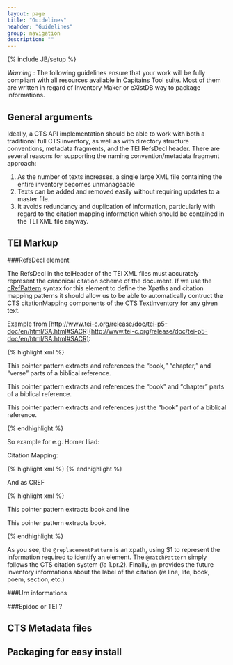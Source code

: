 ```yaml
---
layout: page
title: "Guidelines"
heahder: "Guidelines"
group: navigation
description: ""
---
```

{% include JB/setup %}

*Warning* : The following guidelines ensure that your work will be fully compliant with all resources available in Capitains Tool suite. Most of them are written in regard of Inventory Maker or eXistDB way to package informations.

## General arguments

Ideally, a CTS API implementation should be able to work with both a traditional full CTS inventory, as well as with directory structure conventions, metadata fragments, and the TEI RefsDecl header. There are several reasons for supporting the naming convention/metadata fragment approach:

1. As the number of texts increases, a single large XML file containing the entire inventory becomes unmanageable
2. Texts can be added and removed easily without requiring updates to a master file.
3. It avoids redundancy and duplication of information, particularly with regard to the citation mapping information which should be contained in the TEI XML file anyway.

## TEI Markup

###RefsDecl element


The RefsDecl in the teiHeader of the TEI XML files must accurately represent the canonical citation scheme of the document. If we use the [cRefPattern](http://www.tei-c.org/release/doc/tei-p5-doc/en/html/ref-cRefPattern.html) syntax for this element to define the Xpaths and citation mapping patterns it should allow us to be able to automatically contruct the CTS citationMapping components of the CTS TextInventory for any given text.

Example from [http://www.tei-c.org/release/doc/tei-p5-doc/en/html/SA.html#SACR](http://www.tei-c.org/release/doc/tei-p5-doc/en/html/SA.html#SACR):

{% highlight xml %}
<refsDecl xml:id="biblical">
 <cRefPattern matchPattern="(.+) (.+):(.+)"
  replacementPattern="#xpath(//div[@n='$1']/div[$2]/div[$3])">
  <p>This pointer pattern extracts and references the <q>book,</q>
   <q>chapter,</q> and <q>verse</q> parts of a biblical reference.</p>
 </cRefPattern>
 <cRefPattern matchPattern="(.+) (.+)"
  replacementPattern="#xpath(//div[@n='$1']/div[$2])">
  <p>This pointer pattern extracts and references the <q>book</q> and
  <q>chapter</q> parts of a biblical reference.</p>
 </cRefPattern>
 <cRefPattern matchPattern="(.+)"
  replacementPattern="#xpath(//div[@n='$1'])">
  <p>This pointer pattern extracts and references just the <q>book</q>
     part of a biblical reference.</p>
 </cRefPattern>
</refsDecl>
{% endhighlight %}

So example for e.g. Homer Iliad:

Citation Mapping:

{% highlight xml %}
 <citationMapping>
    <citation label="Book" xpath="/div1[@n='?']" scope="/TEI.2/text/body">
        <citation label="Line" xpath="//l[@n='?']"
            scope="/TEI.2/text/body/div1[@n='?']"/>
    </citation>
</citationMapping>
{% endhighlight %}

And as CREF

{% highlight xml %}
<refsDecl n="CTS">
 <cRefPattern 
   n="line"
   matchPattern="(.+).(.+)"
   replacementPattern="#xpath(/TEI.2/text/body/div[@n='$1']//l[@n='$2'])">
  <p>This pointer pattern extracts book and line</p>
 </cRefPattern>
 <cRefPattern 
   n="book"
   matchPattern="(.+)"
   replacementPattern="#xpath(/TEI.2/text/body/div[@n='$1'])">
  <p>This pointer pattern extracts book.</p>
 </cRefPattern>
</refsDecl>
{% endhighlight %}

As you see, the `@replacementPattern` is an xpath, using $1 to represent the information required to identify an element. The `@matchPattern` simply follows the CTS citation system (*ie* 1.pr.2). Finally, `@n` provides the future inventory informations about the label of the citation (*ie* line, life, book, poem, section, etc.)

###Urn informations

###Epidoc or TEI ?

## CTS Metadata files

## Packaging for easy install